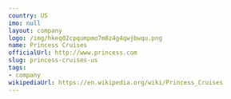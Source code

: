 ```yaml
---
country: US
imo: null
layout: company
logo: /img/hkeq02cpqumpmo7m8z4g4qwjbwqu.png
name: Princess Cruises
officialUrl: http://www.princess.com
slug: princess-cruises-us
tags:
- company
wikipediaUrl: https://en.wikipedia.org/wiki/Princess_Cruises
---
```

